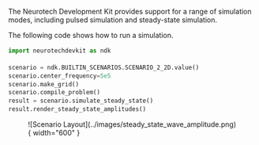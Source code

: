 The Neurotech Development Kit provides support for a range of simulation modes, including pulsed simulation and steady-state simulation.

The following code shows how to run a simulation.

```py
import neurotechdevkit as ndk

scenario = ndk.BUILTIN_SCENARIOS.SCENARIO_2_2D.value()
scenario.center_frequency=5e5
scenario.make_grid()
scenario.compile_problem()
result = scenario.simulate_steady_state()
result.render_steady_state_amplitudes()
```

<figure markdown>
  ![Scenario Layout](../images/steady_state_wave_amplitude.png){ width="600" }
</figure>
